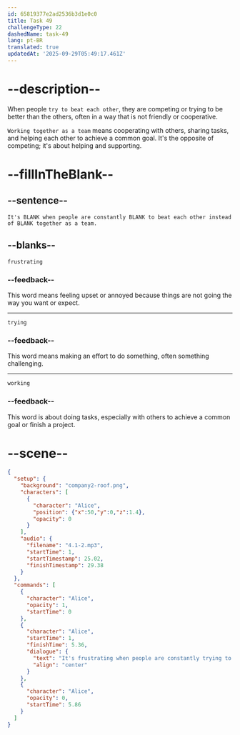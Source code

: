 ```yaml
---
id: 65819377e2ad2536b3d1e0c0
title: Task 49
challengeType: 22
dashedName: task-49
lang: pt-BR
translated: true
updatedAt: '2025-09-29T05:49:17.461Z'
---
```


<!-- (Audio) Alice: It's frustrating when people are constantly trying to beat each other instead of working together as a team. -->

# --description--

When people `try to beat each other`, they are competing or trying to be better than the others, often in a way that is not friendly or cooperative.

`Working together as a team` means cooperating with others, sharing tasks, and helping each other to achieve a common goal. It's the opposite of competing; it's about helping and supporting.

# --fillInTheBlank--

## --sentence--

`It's BLANK when people are constantly BLANK to beat each other instead of BLANK together as a team.`

## --blanks--

`frustrating`

### --feedback--

This word means feeling upset or annoyed because things are not going the way you want or expect.

---

`trying`

### --feedback--

This word means making an effort to do something, often something challenging.

---

`working`

### --feedback--

This word is about doing tasks, especially with others to achieve a common goal or finish a project.

# --scene--

```json
{
  "setup": {
    "background": "company2-roof.png",
    "characters": [
      {
        "character": "Alice",
        "position": {"x":50,"y":0,"z":1.4},
        "opacity": 0
      }
    ],
    "audio": {
      "filename": "4.1-2.mp3",
      "startTime": 1,
      "startTimestamp": 25.02,
      "finishTimestamp": 29.38
    }
  },
  "commands": [
    {
      "character": "Alice",
      "opacity": 1,
      "startTime": 0
    },
    {
      "character": "Alice",
      "startTime": 1,
      "finishTime": 5.36,
      "dialogue": {
        "text": "It's frustrating when people are constantly trying to beat each other instead of working together as a team.",
        "align": "center"
      }
    },
    {
      "character": "Alice",
      "opacity": 0,
      "startTime": 5.86
    }
  ]
}
```
